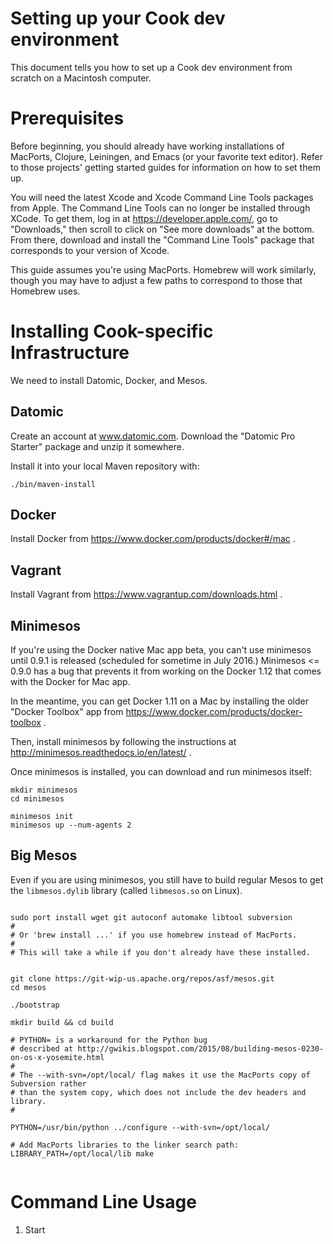 # Setting up your Cook dev environment

This document tells you how to set up a Cook dev environment from
scratch on a Macintosh computer.

Prerequisites
=============

Before beginning, you should already have working installations of MacPorts,
Clojure, Leiningen, and Emacs (or your favorite text editor). Refer to
those projects' getting started guides for information on how to set
them up.

You will need the latest Xcode and Xcode Command Line Tools packages from
Apple. The Command Line Tools can no longer be installed through
XCode. To get them, log in at https://developer.apple.com/, go to
"Downloads," then scroll to click on "See more downloads" at the
bottom. From there, download and install the "Command Line Tools"
package that corresponds to your version of Xcode.

This guide assumes you're using MacPorts. Homebrew will work
similarly, though you may have to adjust a few paths to correspond to
those that Homebrew uses.


Installing Cook-specific Infrastructure
========================================

We need to install Datomic, Docker, and Mesos.


Datomic
-------

Create an account at www.datomic.com. Download the "Datomic Pro
Starter" package and unzip it somewhere.

Install it into your local Maven repository with:

```
./bin/maven-install
```


Docker
-----

Install Docker from https://www.docker.com/products/docker#/mac .


Vagrant
-------
Install Vagrant from https://www.vagrantup.com/downloads.html .




Minimesos
-----

If you're using the Docker native Mac app beta, you can't use
minimesos until 0.9.1 is released (scheduled for sometime in July
2016.) Minimesos <= 0.9.0 has a bug that prevents it from working on
the Docker 1.12 that comes with the Docker for Mac app.

In the meantime, you can get Docker 1.11 on a Mac by installing the
older "Docker Toolbox" app from
https://www.docker.com/products/docker-toolbox .

Then, install minimesos by following the instructions at
http://minimesos.readthedocs.io/en/latest/ .


Once minimesos is installed, you can download and run minimesos itself:


```
mkdir minimesos
cd minimesos

minimesos init
minimesos up --num-agents 2
```



Big Mesos
---------

Even if you are using minimesos, you still have to build regular Mesos
to get the `libmesos.dylib` library (called `libmesos.so` on Linux).


```

sudo port install wget git autoconf automake libtool subversion
#
# Or 'brew install ...' if you use homebrew instead of MacPorts.
#
# This will take a while if you don't already have these installed.


git clone https://git-wip-us.apache.org/repos/asf/mesos.git
cd mesos

./bootstrap

mkdir build && cd build

# PYTHON= is a workaround for the Python bug
# described at http://gwikis.blogspot.com/2015/08/building-mesos-0230-on-os-x-yosemite.html
#
# The --with-svn=/opt/local/ flag makes it use the MacPorts copy of Subversion rather
# than the system copy, which does not include the dev headers and library.
#

PYTHON=/usr/bin/python ../configure --with-svn=/opt/local/

# Add MacPorts libraries to the linker search path:
LIBRARY_PATH=/opt/local/lib make


```


Command Line Usage
==================

1. Start

